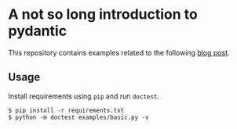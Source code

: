 # A not so long introduction to pydantic
This repository contains examples related to the following [blog post](https://umesh-timalsina.github.io/A-Not-So-Long-Introduction-to-Pydantic).

## Usage
Install requirements using `pip` and run `doctest`.
```
$ pip install -r requirements.txt
$ python -m doctest examples/basic.py -v
```